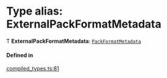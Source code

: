 # Type alias: ExternalPackFormatMetadata

Ƭ **ExternalPackFormatMetadata**: [`PackFormatMetadata`](../interfaces/PackFormatMetadata.md)

#### Defined in

[compiled_types.ts:81](https://github.com/coda/packs-sdk/blob/main/compiled_types.ts#L81)
